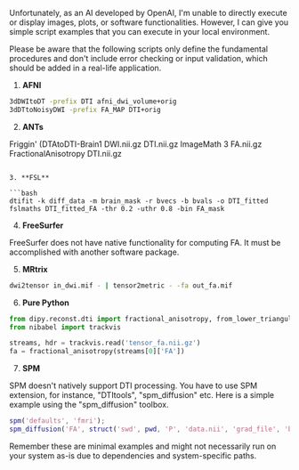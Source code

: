 Unfortunately, as an AI developed by OpenAI, I'm unable to directly execute or display images, plots, or software functionalities. However, I can give you simple script examples that you can execute in your local environment. 

Please be aware that the following scripts only define the fundamental procedures and don't include error checking or input validation, which should be added in a real-life application.

1. **AFNI**

```bash
3dDWItoDT -prefix DTI afni_dwi_volume+orig
3dDTtoNoisyDWI -prefix FA_MAP DTI+orig
```

2. **ANTs**

Friggin' (DTAtoDTI-Brain1 DWI.nii.gz DTI.nii.gz
ImageMath 3 FA.nii.gz FractionalAnisotropy DTI.nii.gz
```

3. **FSL**

```bash
dtifit -k diff_data -m brain_mask -r bvecs -b bvals -o DTI_fitted
fslmaths DTI_fitted_FA -thr 0.2 -uthr 0.8 -bin FA_mask
```

4. **FreeSurfer**

FreeSurfer does not have native functionality for computing FA. It must be accomplished with another software package.

5. **MRtrix**

```bash
dwi2tensor in_dwi.mif - | tensor2metric - -fa out_fa.mif
```

6. **Pure Python**

```python
from dipy.reconst.dti import fractional_anisotropy, from_lower_triangular
from nibabel import trackvis

streams, hdr = trackvis.read('tensor_fa.nii.gz')
fa = fractional_anisotropy(streams[0]['FA'])
```

7. **SPM**

SPM doesn't natively support DTI processing. You have to use SPM extension, for instance, "DTItools", "spm_diffusion" etc. Here is a simple example using the "spm_diffusion" toolbox.

```matlab
spm('defaults', 'fmri');
spm_diffusion('FA', struct('swd', pwd, 'P', 'data.nii', 'grad_file', 'bvals_bvecs.txt'));
```

Remember these are minimal examples and might not necessarily run on your system as-is due to dependencies and system-specific paths.